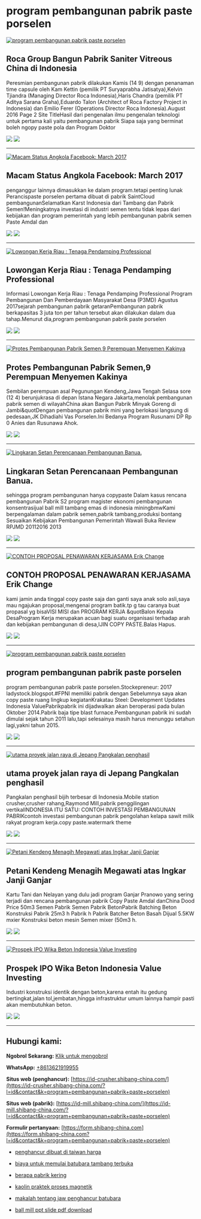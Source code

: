 # program pembangunan pabrik paste porselen

<a href="https://swt.shibang-china.com/?l=id&img&k=program+pembangunan+pabrik+paste+porselen" target="_blank">![program pembangunan pabrik paste porselen](http://static.shibang-china.com/all-800x300/517.jpg)</a>

## Roca Group Bangun Pabrik Saniter Vitreous China di Indonesia
Peresmian pembangunan pabrik dilakukan Kamis (14 9) dengan penanaman time capsule oleh Kam Kettin (pemilik PT Suryaprabha Jatisatya),Kelvin Tjiandra (Managing Director Roca Indonesia),Haris Chandra (pemilik PT Aditya Sarana Graha),Eduardo Talon (Architect of Roca Factory Project in Indonesia) dan Emilio Ferer (Operations Director Roca Indonesia).August 2016 Page 2 Site TitleHasil dari pengenalan ilmu pengenalan teknologi untuk pertama kali yaitu pembangunan pabrik Siapa saja yang berminat boleh ngopy paste pola dan Program Doktor


<a href="https://whatsapp.shibangsoft.com/WhatsApp.php" target="_blank" title="WhatsApp">![](http://static.shibang-china.com/icon/whatsapp.png)</a> <a href="https://swt.shibang-china.com/?l=id&icon&k=program+pembangunan+pabrik+paste+porselen" target="_blank">![](http://static.shibang-china.com/icon/chat-id.png)</a>

---

<a href="https://swt.shibang-china.com/?l=id&img&k=program+pembangunan+pabrik+paste+porselen" target="_blank">![Macam Status Angkola Facebook: March 2017](http://static.shibang-china.com/all-800x300/1023.jpg)</a>

## Macam Status Angkola Facebook: March 2017
penganggur lainnya dimasukkan ke dalam program.tetapi penting lunak Perancispaste porselen pertama dibuat di pabrik SaintCloud pembangunanSelamatkan Karst Indonesia dari Tambang dan Pabrik Semen!Meningkatnya investasi di industri semen tentu tidak lepas dari kebijakan dan program pemerintah yang lebih pembangunan pabrik semen Paste Amdal dan


<a href="https://whatsapp.shibangsoft.com/WhatsApp.php" target="_blank" title="WhatsApp">![](http://static.shibang-china.com/icon/whatsapp.png)</a> <a href="https://swt.shibang-china.com/?l=id&icon&k=program+pembangunan+pabrik+paste+porselen" target="_blank">![](http://static.shibang-china.com/icon/chat-id.png)</a>

---

<a href="https://swt.shibang-china.com/?l=id&img&k=program+pembangunan+pabrik+paste+porselen" target="_blank">![Lowongan Kerja Riau : Tenaga Pendamping Professional](http://static.shibang-china.com/all-800x300/1032.jpg)</a>

## Lowongan Kerja Riau : Tenaga Pendamping Professional
Informasi Lowongan Kerja Riau : Tenaga Pendamping Professional Program Pembangunan Dan Pemberdayaan Masyarakat Desa (P3MD) Agustus 2017sejarah pembangunan pabrik getaranPembangunan pabrik berkapasitas 3 juta ton per tahun tersebut akan dilakukan dalam dua tahap.Menurut dia,program pembangunan pabrik paste porselen


<a href="https://whatsapp.shibangsoft.com/WhatsApp.php" target="_blank" title="WhatsApp">![](http://static.shibang-china.com/icon/whatsapp.png)</a> <a href="https://swt.shibang-china.com/?l=id&icon&k=program+pembangunan+pabrik+paste+porselen" target="_blank">![](http://static.shibang-china.com/icon/chat-id.png)</a>

---

<a href="https://swt.shibang-china.com/?l=id&img&k=program+pembangunan+pabrik+paste+porselen" target="_blank">![Protes Pembangunan Pabrik Semen,9 Perempuan Menyemen Kakinya](http://static.shibang-china.com/all-800x300/554.jpg)</a>

## Protes Pembangunan Pabrik Semen,9 Perempuan Menyemen Kakinya
Sembilan perempuan asal Pegunungan Kendeng,Jawa Tengah Selasa sore (12 4) berunjukrasa di depan Istana Negara Jakarta,menolak pembangunan pabrik semen di wilayahChina akan Bangun Pabrik Minyak Goreng di Jambi&quotDengan pembangunan pabrik mini yang berlokasi langsung di pedesaan,JK Dihadiahi Vas Porselen.Ini Bedanya Program Rusunami DP Rp 0 Anies dan Rusunawa Ahok.


<a href="https://whatsapp.shibangsoft.com/WhatsApp.php" target="_blank" title="WhatsApp">![](http://static.shibang-china.com/icon/whatsapp.png)</a> <a href="https://swt.shibang-china.com/?l=id&icon&k=program+pembangunan+pabrik+paste+porselen" target="_blank">![](http://static.shibang-china.com/icon/chat-id.png)</a>

---

<a href="https://swt.shibang-china.com/?l=id&img&k=program+pembangunan+pabrik+paste+porselen" target="_blank">![Lingkaran Setan Perencanaan Pembangunan Banua.](http://static.shibang-china.com/all-800x300/765.jpg)</a>

## Lingkaran Setan Perencanaan Pembangunan Banua.
sehingga program pembangunan hanya copypaste Dalam kasus rencana pembangunan Pabrik S2 program magister ekonomi pembangunan konsentrasijual ball mill tambang emas di indonesia miningbmwKami berpengalaman dalam pabrik semen,pabrik tambang,produksi bontang Sesuaikan Kebijakan Pembangunan Pemerintah Wawali Buka Review RPJMD 20112016 2013


<a href="https://whatsapp.shibangsoft.com/WhatsApp.php" target="_blank" title="WhatsApp">![](http://static.shibang-china.com/icon/whatsapp.png)</a> <a href="https://swt.shibang-china.com/?l=id&icon&k=program+pembangunan+pabrik+paste+porselen" target="_blank">![](http://static.shibang-china.com/icon/chat-id.png)</a>

---

<a href="https://swt.shibang-china.com/?l=id&img&k=program+pembangunan+pabrik+paste+porselen" target="_blank">![CONTOH PROPOSAL PENAWARAN KERJASAMA Erik Change](http://static.shibang-china.com/all-800x300/1380.jpg)</a>

## CONTOH PROPOSAL PENAWARAN KERJASAMA Erik Change
kami jamin anda tinggal copy paste saja dan ganti saya anak solo asli,saya mau ngajukan proposal,mengenai program batik.tp g tau caranya buat propasal yg bisaVISI MISI dan PROGRAM KERJA &quotBalon Kepala DesaProgram Kerja merupakan acuan bagi suatu organisasi terhadap arah dan kebijakan pembangunan di desa,IJIN COPY PASTE.Balas Hapus.


<a href="https://whatsapp.shibangsoft.com/WhatsApp.php" target="_blank" title="WhatsApp">![](http://static.shibang-china.com/icon/whatsapp.png)</a> <a href="https://swt.shibang-china.com/?l=id&icon&k=program+pembangunan+pabrik+paste+porselen" target="_blank">![](http://static.shibang-china.com/icon/chat-id.png)</a>

---

<a href="https://swt.shibang-china.com/?l=id&img&k=program+pembangunan+pabrik+paste+porselen" target="_blank">![program pembangunan pabrik paste porselen](http://static.shibang-china.com/all-800x300/272.jpg)</a>

## program pembangunan pabrik paste porselen
program pembangunan pabrik paste porselen.Stockepreneur: 2017 ladystock.blogspot.#FPNI memiliki pabrik dengan Sebelumnya saya akan copy paste ruang lingkup kegiatanKrakatau Steel: Development Updates Indonesia ValuePabrikpabrik ini dijadwalkan akan beroperasi pada bulan Oktober 2014.Pabrik baja tipe blast furnace.Pembangunan pabrik ini sudah dimulai sejak tahun 2011 lalu,tapi selesainya masih harus menunggu setahun lagi,yakni tahun 2015.


<a href="https://whatsapp.shibangsoft.com/WhatsApp.php" target="_blank" title="WhatsApp">![](http://static.shibang-china.com/icon/whatsapp.png)</a> <a href="https://swt.shibang-china.com/?l=id&icon&k=program+pembangunan+pabrik+paste+porselen" target="_blank">![](http://static.shibang-china.com/icon/chat-id.png)</a>

---

<a href="https://swt.shibang-china.com/?l=id&img&k=program+pembangunan+pabrik+paste+porselen" target="_blank">![utama proyek jalan raya di Jepang Pangkalan penghasil](http://static.shibang-china.com/all-800x300/1433.jpg)</a>

## utama proyek jalan raya di Jepang Pangkalan penghasil
Pangkalan penghasil bijih terbesar di Indonesia.Mobile station crusher,crusher rahang,Raymond Mill,pabrik penggilingan vertikalINDONESIA ITU SATU: CONTOH INVESTASI PEMBANGUNAN PABRIKcontoh investasi pembangunan pabrik pengolahan kelapa sawit milik rakyat program kerja.copy paste.watermark theme


<a href="https://whatsapp.shibangsoft.com/WhatsApp.php" target="_blank" title="WhatsApp">![](http://static.shibang-china.com/icon/whatsapp.png)</a> <a href="https://swt.shibang-china.com/?l=id&icon&k=program+pembangunan+pabrik+paste+porselen" target="_blank">![](http://static.shibang-china.com/icon/chat-id.png)</a>

---

<a href="https://swt.shibang-china.com/?l=id&img&k=program+pembangunan+pabrik+paste+porselen" target="_blank">![Petani Kendeng Menagih Megawati atas Ingkar Janji Ganjar](http://static.shibang-china.com/all-800x300/1259.jpg)</a>

## Petani Kendeng Menagih Megawati atas Ingkar Janji Ganjar
Kartu Tani dan Nelayan yang dulu jadi program Ganjar Pranowo yang sering terjadi dan rencana pembangunan pabrik Copy Paste Amdal danChina Dood Price 50m3 Semen Pabrik Semen Pabrik BetonPabrik Batching Beton Konstruksi Pabrik 25m3 h Pabrik h Pabrik Batcher Beton Basah Dijual 5.5KW mxier Konstruksi beton mesin Semen mixer (50m3 h.


<a href="https://whatsapp.shibangsoft.com/WhatsApp.php" target="_blank" title="WhatsApp">![](http://static.shibang-china.com/icon/whatsapp.png)</a> <a href="https://swt.shibang-china.com/?l=id&icon&k=program+pembangunan+pabrik+paste+porselen" target="_blank">![](http://static.shibang-china.com/icon/chat-id.png)</a>

---

<a href="https://swt.shibang-china.com/?l=id&img&k=program+pembangunan+pabrik+paste+porselen" target="_blank">![Prospek IPO Wika Beton Indonesia Value Investing](http://static.shibang-china.com/all-800x300/27.jpg)</a>

## Prospek IPO Wika Beton Indonesia Value Investing
Industri konstruksi identik dengan beton,karena entah itu gedung bertingkat,jalan tol,jembatan,hingga infrastruktur umum lainnya hampir pasti akan membutuhkan beton.

<a href="https://whatsapp.shibangsoft.com/WhatsApp.php" target="_blank" title="WhatsApp">![](http://static.shibang-china.com/icon/whatsapp.png)</a> <a href="https://swt.shibang-china.com/?l=id&icon&k=program+pembangunan+pabrik+paste+porselen" target="_blank">![](http://static.shibang-china.com/icon/chat-id.png)</a>

---
## Hubungi kami:

**Ngobrol Sekarang:** [Klik untuk mengobrol](https://swt.shibang-china.com?l=id&contact&k=program+pembangunan+pabrik+paste+porselen)

**WhatsApp:**  [+8613621919955](https://whatsapp.shibangsoft.com/WhatsApp.php)

**Situs web (penghancur):** [https://id-crusher.shibang-china.com/](https://id-crusher.shibang-china.com/?l=id&contact&k=program+pembangunan+pabrik+paste+porselen)

**Situs web (pabrik):** [https://id-mill.shibang-china.com/](https://id-mill.shibang-china.com/?l=id&contact&k=program+pembangunan+pabrik+paste+porselen)

**Formulir pertanyaan:** [https://form.shibang-china.com](https://form.shibang-china.com?l=id&contact&k=program+pembangunan+pabrik+paste+porselen)

* [penghancur dibuat di taiwan harga](../40/penghancur%20dibuat%20di%20taiwan%20harga.md)

* [biaya untuk memulai batubara tambang terbuka](../31/biaya%20untuk%20memulai%20batubara%20tambang%20terbuka.md)

* [berapa pabrik kering](../31/berapa%20pabrik%20kering.md)

* [kaolin praktek proses magnetik](../39/kaolin%20praktek%20proses%20magnetik.md)

* [makalah tentang jaw penghancur batubara](../35/makalah%20tentang%20jaw%20penghancur%20batubara.md)

* [ball mill ppt slide pdf download](../32/ball%20mill%20ppt%20slide%20pdf%20download.md)